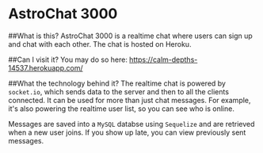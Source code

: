 # AstroChat 3000
##What is this?
AstroChat 3000 is a realtime chat where users can sign up and chat with each other. The chat is hosted on Heroku.

##Can I visit it?
You may do so here: https://calm-depths-14537.herokuapp.com/

##What the technology behind it?
The realtime chat is powered by `socket.io`, which sends data to the server and then to all the clients connected. It can be used for more than just chat messages. For example, it's also powering the realtime user list, so you can see who is online.

Messages are saved into a `MySQL` databse using `Sequelize` and are retrieved when a new user joins. If you show up late, you can view previously sent messages.
